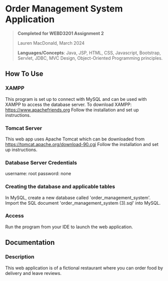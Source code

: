 # Order Management System Application

> **Completed for WEBD3201 Assignment 2**
>
> Lauren MacDonald, March 2024
>
> **Languages/Concepts**: Java, JSP, HTML, CSS, Javascript, Bootstrap, Servlet, JDBC, MVC Design, Object-Oriented Programming principles.

## How To Use
### XAMPP
This program is set up to connect with MySQL and can be used with XAMPP to access the database server. To download XAMPP:
https://www.apachefriends.org Follow the installation and set up instructions.

### Tomcat Server
This web app uses Apache Tomcat which can be downloaded from https://tomcat.apache.org/download-90.cgi Follow the
installation and set up instructions.

### Database Server Credentials
username: root
password: none

### Creating the database and applicable tables
In MySQL, create a new database called 'order_management_system'.
Import the SQL document 'order_management_system (3).sql' into MySQL.

### Access 
Run the program from your IDE to launch the web application.

## Documentation
### Description
This web application is of a fictional restaurant where you can order food by delivery and leave reviews.

